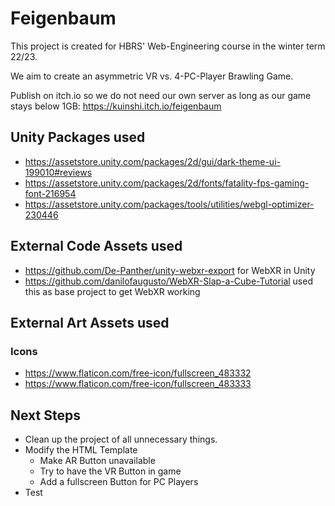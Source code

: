 # Feigenbaum
This project is created for HBRS' Web-Engineering course in the winter term 22/23.

We aim to create an asymmetric VR vs. 4-PC-Player Brawling Game.

Publish on itch.io so we do not need our own server as long as our game stays below 1GB: https://kuinshi.itch.io/feigenbaum

## Unity Packages used
- https://assetstore.unity.com/packages/2d/gui/dark-theme-ui-199010#reviews
- https://assetstore.unity.com/packages/2d/fonts/fatality-fps-gaming-font-216954
- https://assetstore.unity.com/packages/tools/utilities/webgl-optimizer-230446

## External Code Assets used
- https://github.com/De-Panther/unity-webxr-export for WebXR in Unity
- https://github.com/danilofaugusto/WebXR-Slap-a-Cube-Tutorial used this as base project to get WebXR working
  
## External Art Assets used

### Icons
- https://www.flaticon.com/free-icon/fullscreen_483332
- https://www.flaticon.com/free-icon/fullscreen_483333

## Next Steps
- Clean up the project of all unnecessary things.
- Modify the HTML Template
  - Make AR Button unavailable
  - Try to have the VR Button in game
  - Add a fullscreen Button for PC Players
- Test